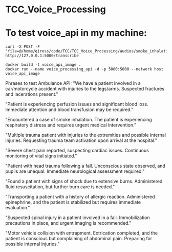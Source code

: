 # TCC_Voice_Processing

# To test voice_api in my machine:
```
curl -X POST -F "file=@/home/qiross/code/TCC/TCC_Voice_Processing/audios/smoke_inhalation_respiratory_distress.wav" http://127.0.0.1:5000/transcribe
```

```
docker build -t voice_api_image .
docker run --name voice_processing_api -d -p 5000:5000 --network host voice_api_image
```

Phrases to test Ambulance API:
"We have a patient involved in a car/motorcycle accident with injuries to the legs/arms. Suspected fractures and lacerations present."

"Patient is experiencing perfusion issues and significant blood loss. Immediate attention and blood transfusion may be required."

"Encountered a case of smoke inhalation. The patient is experiencing respiratory distress and requires urgent medical intervention."

"Multiple trauma patient with injuries to the extremities and possible internal injuries. Requesting trauma team activation upon arrival at the hospital."

"Severe chest pain reported, suspecting cardiac issues. Continuous monitoring of vital signs initiated."

"Patient with head trauma following a fall. Unconscious state observed, and pupils are unequal. Immediate neurological assessment required."

"Found a patient with signs of shock due to extensive burns. Administered fluid resuscitation, but further burn care is needed."

"Transporting a patient with a history of allergic reaction. Administered epinephrine, and the patient is stabilized but requires immediate evaluation."

"Suspected spinal injury in a patient involved in a fall. Immobilization precautions in place, and urgent imaging is recommended."

"Motor vehicle collision with entrapment. Extrication completed, and the patient is conscious but complaining of abdominal pain. Preparing for possible internal injuries."

